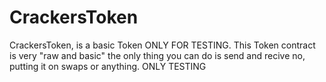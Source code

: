 # CrackersToken
CrackersToken, is a basic Token ONLY FOR TESTING. 
This Token contract is very "raw and basic" the only thing you can do is send and recive no, putting it on swaps or anything.
ONLY TESTING 
